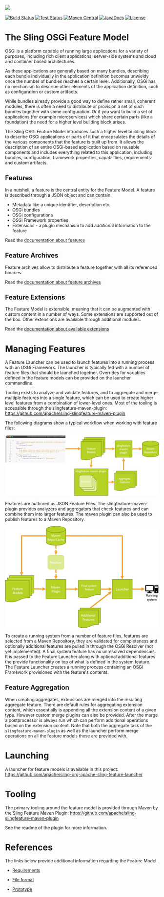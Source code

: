 [<img src="http://sling.apache.org/res/logos/sling.png"/>](http://sling.apache.org)

  [![Build Status](https://builds.apache.org/buildStatus/icon?job=Sling/sling-org-apache-sling-feature/master)](https://builds.apache.org/job/Sling/job/sling-org-apache-sling-feature/job/master) [![Test Status](https://img.shields.io/jenkins/t/https/builds.apache.org/job/Sling/job/sling-org-apache-sling-feature/job/master.svg)](https://builds.apache.org/job/Sling/job/sling-org-apache-sling-feature/job/master/test_results_analyzer/) [![Maven Central](https://maven-badges.herokuapp.com/maven-central/org.apache.sling/org.apache.sling.feature/badge.svg)](http://search.maven.org/#search%7Cga%7C1%7Cg%3A%22org.apache.sling%22%20a%3A%22org.apache.sling.feature%22) [![JavaDocs](https://www.javadoc.io/badge/org.apache.sling/org.apache.sling.feature.svg)](https://www.javadoc.io/doc/org.apache.sling/org.apache.sling.feature) [![License](https://img.shields.io/badge/License-Apache%202.0-blue.svg)](https://www.apache.org/licenses/LICENSE-2.0)

# The Sling OSGi Feature Model

OSGi is a platform capable of running large applications for a variety of purposes, including rich client applications,
server-side systems and cloud and container based architectures.

As these applications are generally based on many bundles, describing each bundle individually in the application
definition becomes unwieldy once the number of bundles reaches a certain level. Additionally, OSGi has no mechanism to describe other elements of the application definition, such as configuration or custom artifacts.

While bundles already provide a good way to define rather small, coherent modules, there is often a need to distribute or provision a set of such bundles together with some configuration. Or if you want to build a set of applications (for example microservices) which share certain parts
(like a foundation) the need for a higher level building block arises.

The Sling OSGi Feature Model introduces such a higher level building block to describe OSGi applications or parts of it that encapsulates
the details of the various components that the feature is built up from. It allows the description of an entire OSGi-based application based
on reusable components and includes everything related to this application, including bundles, configuration, framework properties, capabilities,
requirements and custom artifacts.

## Features

In a nutshell, a feature is the central entity for the Feature Model. A feature is described through a JSON object and can contain:
* Metadata like a unique identifier, description etc.
* OSGi bundles
* OSGi configurations
* OSGi Framework properties
* Extensions - a plugin mechanism to add additional information to the feature

Read the [documentation about features](docs/features.md)

## Feature Archives

Feature archives allow to distribute a feature together with all its referenced binaries.

Read the [documentation about feature archives](docs/feature-archives.md)

## Feature Extensions

The Feature Model is extensible, meaning that it can be augmented with custom content in a number of ways. Some extensions are supported out of the box. Other extensions are available through additional modules.

Read the [documentation about available extensions](docs/extensions.md)

# Managing Features

A Feature Launcher can be used to launch features into a running process with an OSGi Framework.
The launcher is typically fed with a number of feature files that should be launched together.
Overrides for variables defined in the feature models can be provided on the launcher commandline.

Tooling exists to analyze and validate features, and to aggregate and merge multiple features into a single
feature, which can be used to create higher level features from a combination of lower-level ones. Most of
the tooling is accessible through the slingfeature-maven-plugin: https://github.com/apache/sling-slingfeature-maven-plugin  

The following diagrams show a typical workflow when working with feature files:

<img src="docs/diagrams/Develop.jpg" width="700"/>

Features are authored as JSON Feature Files.
The slingfeature-maven-plugin provides analyzers and aggregators that check features and can combine them into larger features. The maven plugin can also be used to publish features to a Maven Repository.

<img src="docs/diagrams/RunningSystem.jpg" width="700"/>

To create a running system from a number of feature files, features are selected from a Maven Repository,
they are validated for completeness and optionally additional features are pulled in through the OSGi Resolver
(not yet implemented). A final system feature has no unresolved dependencies. It is passed to the Feature Launcher
along with optional additional features the provide functionality on top of what is defined in the system feature.
The Feature Launcher creates a running process containing an OSGi Framework provisioned with the feature's contents.

## Feature Aggregation

When creating aggregates, extensions are merged into the resulting aggregate feature. There are
default rules for aggregating extension content, which essentially is appending
all the extension content of a given type. However custom merge plugins can also
be provided. After the merge a postprocessor is always run which can perform
additional operations based on the extension content. Note that both the
aggregate task of the `slingfeature-maven-plugin` as well as the launcher perform
merge operations on all the feature models these are provided with.


# Launching

A launcher for feature models is available in this project: https://github.com/apache/sling-org-apache-sling-feature-launcher


# Tooling

The primary tooling around the feature model is provided through Maven by the Sling Feature Maven Plugin: https://github.com/apache/sling-slingfeature-maven-plugin

See the readme of the plugin for more information.  

# References

The links below provide additional information regarding the Feature Model.

* [Requirements](requirements.md)
* [File format](https://github.com/apache/sling-org-apache-sling-feature-io/blob/master/design/feature-model.json)

* [Prototype](prototype.md)
